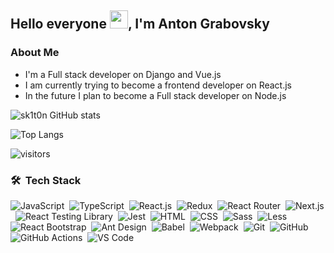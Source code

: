 ## Hello everyone <img src="https://github.com/TheDudeThatCode/TheDudeThatCode/blob/master/Assets/Hi.gif" width="29px">, I'm Anton Grabovsky

### About Me

- I'm a Full stack developer on Django and Vue.js
- I am currently trying to become a frontend developer on React.js
- In the future I plan to become a Full stack developer on Node.js

![sk1t0n GitHub stats](https://github-readme-stats.vercel.app/api?username=sk1t0n&&show_icons=true&theme=react)

![Top Langs](https://github-readme-stats.vercel.app/api/top-langs/?username=sk1t0n&exclude_repo=vkr,karman,labs_dev_app_db,agregator_cinemas&hide=html,css,scss,less&layout=compact&theme=react)

![visitors](https://visitor-badge.laobi.icu/badge?page_id=sk1t0n)

### 🛠 &nbsp;Tech Stack

![JavaScript](https://img.shields.io/badge/-JavaScript-05122A?style=for-the-badge&logo=javascript)&nbsp;&nbsp;![TypeScript](https://img.shields.io/badge/-TypeScript-05122A?style=for-the-badge&logo=typescript)&nbsp;&nbsp;![React.js](https://img.shields.io/badge/-React.js-05122A?style=for-the-badge&logo=react)&nbsp;&nbsp;![Redux](https://img.shields.io/badge/-Redux-05122A?style=for-the-badge&logo=redux&logoColor=764abc)&nbsp;&nbsp;![React Router](https://img.shields.io/badge/-React_Router-05122A?style=for-the-badge&logo=react-router)&nbsp;&nbsp;![Next.js](https://img.shields.io/badge/-Next.js-05122A?style=for-the-badge&logo=next.js)&nbsp;&nbsp;![React Testing Library](https://img.shields.io/badge/-React_Testing_Library-05122A?style=for-the-badge&logo=testing-library)&nbsp;&nbsp;![Jest](https://img.shields.io/badge/-Jest-05122A?style=for-the-badge&logo=jest&logoColor=15c213)&nbsp;&nbsp;![HTML](https://img.shields.io/badge/-HTML-05122A?style=for-the-badge&logo=HTML5)&nbsp;&nbsp;![CSS](https://img.shields.io/badge/-CSS-05122A?style=for-the-badge&logo=CSS3&logoColor=1572B6)&nbsp;&nbsp;![Sass](https://img.shields.io/badge/-Sass-05122A?style=for-the-badge&logo=sass)&nbsp;&nbsp;![Less](https://img.shields.io/badge/-Less-05122A?style=for-the-badge&logo=less)&nbsp;&nbsp;![React Bootstrap](https://img.shields.io/badge/-React_Bootstrap-05122A?style=for-the-badge&logo=bootstrap)&nbsp;&nbsp;![Ant Design](https://img.shields.io/badge/-Ant_Design-05122A?style=for-the-badge&logo=ant-design&logoColor=35a0ef)&nbsp;&nbsp;![Babel](https://img.shields.io/badge/-Babel-05122A?style=for-the-badge&logo=babel)&nbsp;&nbsp;![Webpack](https://img.shields.io/badge/-Webpack-05122A?style=for-the-badge&logo=webpack)&nbsp;&nbsp;![Git](https://img.shields.io/badge/-Git-05122A?style=for-the-badge&logo=git)&nbsp;&nbsp;![GitHub](https://img.shields.io/badge/-GitHub-05122A?style=for-the-badge&logo=github)&nbsp;&nbsp;![GitHub Actions](https://img.shields.io/badge/-GitHub_Actions-05122A?style=for-the-badge&logo=github-actions&logoColor=2088ff)&nbsp;&nbsp;![VS Code](https://img.shields.io/badge/-VS%20Code-05122A?style=for-the-badge&logo=visual-studio-code&logoColor=07ACC)
